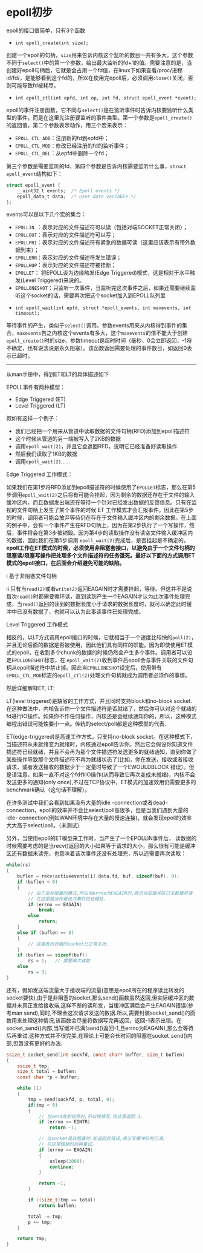 # epoll初步

epoll的接口很简单，只有3个函数

* `int epoll_create(int size);`

创建一个epoll的句柄，`size`用来告诉内核这个监听的数目一共有多大。这个参数不同于`select()`中的第一个参数，给出最大监听的fd+1的值。需要注意的是，当创建好epoll句柄后，它就是会占用一个fd值，在linux下如果查看/proc/进程id/fd/，是能够看到这个fd的，所以在使用完epoll后，必须调用`close()`关闭，否则可能导致fd被耗尽。

* `int epoll_ctl(int epfd, int op, int fd, struct epoll_event *event);`

epoll的事件注册函数，它不同与`select()`是在监听事件时告诉内核要监听什么类型的事件，而是在这里先注册要监听的事件类型。第一个参数是`epoll_create()`的返回值，第二个参数表示动作，用三个宏来表示：

- `EPOLL_CTL_ADD`：注册新的fd到epfd中；
- `EPOLL_CTL_MOD`：修改已经注册的fd的监听事件；
- `EPOLL_CTL_DEL`：从epfd中删除一个fd；

第三个参数是需要监听的fd，第四个参数是告诉内核需要监听什么事，`struct epoll_event`结构如下：
```c
struct epoll_event {
    __uint32_t events;  /* Epoll events */
    epoll_data_t data;  /* User data variable */
};
```

events可以是以下几个宏的集合：

- `EPOLLIN `：表示对应的文件描述符可以读（包括对端SOCKET正常关闭）；
- `EPOLLOUT`：表示对应的文件描述符可以写；
- `EPOLLPRI`：表示对应的文件描述符有紧急的数据可读（这里应该表示有带外数据到来）；
- `EPOLLERR`：表示对应的文件描述符发生错误；
- `EPOLLHUP`：表示对应的文件描述符被挂断；
- `EPOLLET`： 将EPOLL设为边缘触发(Edge Triggered)模式，这是相对于水平触发(Level Triggered)来说的。
- `EPOLLONESHOT`：只监听一次事件，当监听完这次事件之后，如果还需要继续监听这个socket的话，需要再次把这个socket加入到EPOLL队列里

* `int epoll_wait(int epfd, struct *epoll_events, int maxevents, int timeout);`

等待事件的产生，类似于`select()`调用。参数events用来从内核得到事件的集合，`maxevents`告之内核这个events有多大，这个`maxevents`的值不能大于创建`epoll_create()`时的size，参数timeout是超时时间（毫秒，0会立即返回，-1将不确定，也有说法说是永久阻塞）。该函数返回需要处理的事件数目，如返回0表示已超时。

---------------------
从man手册中，得到ET和LT的具体描述如下

EPOLL事件有两种模型：
* Edge Triggered (ET)
* Level Triggered (LT)

假如有这样一个例子：
- 我们已经把一个用来从管道中读取数据的文件句柄(RFD)添加到epoll描述符
- 这个时候从管道的另一端被写入了2KB的数据
- 调用`epoll_wait(2)`，并且它会返回RFD，说明它已经准备好读取操作
- 然后我们读取了1KB的数据
- 调用`epoll_wait(2)`......

Edge Triggered 工作模式：

如果我们在第1步将RFD添加到epoll描述符的时候使用了`EPOLLET`标志，那么在第5步调用`epoll_wait(2)`之后将有可能会挂起，因为剩余的数据还存在于文件的输入缓冲区内，而且数据发出端还在等待一个针对已经发出数据的反馈信息。只有在监视的文件句柄上发生了某个事件的时候 ET 工作模式才会汇报事件。因此在第5步的时候，调用者可能会放弃等待仍在存在于文件输入缓冲区内的剩余数据。在上面的例子中，会有一个事件产生在RFD句柄上，因为在第2步执行了一个写操作，然后，事件将会在第3步被销毁。因为第4步的读取操作没有读空文件输入缓冲区内的数据，因此我们在第5步调用 `epoll_wait(2)`完成后，是否挂起是不确定的。 **epoll工作在ET模式的时候，必须使用非阻塞套接口，以避免由于一个文件句柄的阻塞读/阻塞写操作把处理多个文件描述符的任务饿死。最好以下面的方式调用ET模式的epoll接口，在后面会介绍避免可能的缺陷。**

i    基于非阻塞文件句柄

ii   只有当`read(2)`或者`write(2)`返回EAGAIN时才需要挂起，等待。但这并不是说每次`read()`时都需要循环读，直到读到产生一个EAGAIN才认为此次事件处理完成，当`read()`返回的读到的数据长度小于请求的数据长度时，就可以确定此时缓冲中已没有数据了，也就可以认为此事读事件已处理完成。

Level Triggered 工作模式

相反的，以LT方式调用epoll接口的时候，它就相当于一个速度比较快的`poll(2)`，并且无论后面的数据是否被使用，因此他们具有同样的职能。因为即使使用ET模式的epoll，在收到多个chunk的数据的时候仍然会产生多个事件。调用者可以设定`EPOLLONESHOT`标志，在 `epoll_wait(2)`收到事件后epoll会与事件关联的文件句柄从epoll描述符中禁止掉。因此当`EPOLLONESHOT`设定后，使用带有 `EPOLL_CTL_MOD`标志的`epoll_ctl(2)`处理文件句柄就成为调用者必须作的事情。

然后详细解释ET, LT:

LT(level triggered)是缺省的工作方式，并且同时支持block和no-block socket.在这种做法中，内核告诉你一个文件描述符是否就绪了，然后你可以对这个就绪的fd进行IO操作。如果你不作任何操作，内核还是会继续通知你的，所以，这种模式编程出错误可能性要小一点。传统的select/poll都是这种模型的代表．

ET(edge-triggered)是高速工作方式，只支持no-block socket。在这种模式下，当描述符从未就绪变为就绪时，内核通过epoll告诉你。然后它会假设你知道文件描述符已经就绪，并且不会再为那个文件描述符发送更多的就绪通知，直到你做了某些操作导致那个文件描述符不再为就绪状态了(比如，你在发送，接收或者接收请求，或者发送接收的数据少于一定量时导致了一个EWOULDBLOCK 错误）。但是请注意，如果一直不对这个fd作IO操作(从而导致它再次变成未就绪)，内核不会发送更多的通知(only once),不过在TCP协议中，ET模式的加速效用仍需要更多的benchmark确认（这句话不理解）。

在许多测试中我们会看到如果没有大量的idle -connection或者dead-connection，epoll的效率并不会比select/poll高很多，但是当我们遇到大量的idle- connection(例如WAN环境中存在大量的慢速连接)，就会发现epoll的效率大大高于select/poll。（未测试）

另外，当使用epoll的ET模型来工作时，当产生了一个EPOLLIN事件后，
读数据的时候需要考虑的是当recv()返回的大小如果等于请求的大小，那么很有可能是缓冲区还有数据未读完，也意味着该次事件还没有处理完，所以还需要再次读取：

```c
while(rs)
{
    buflen = recv(activeevents[i].data.fd, buf, sizeof(buf), 0);
    if (buflen < 0)
    {
        // 由于是非阻塞的模式,所以当errno为EAGAIN时,表示当前缓冲区已无数据可读
        // 在这里就当作是该次事件已处理处.
        if (errno == EAGAIN)
            break;
        else
            return;
    }
    else if (buflen == 0)
    {
        // 这里表示对端的socket已正常关闭.
    }
    if (buflen == sizeof(buf))
        rs = 1;   // 需要再次读取
    else
        rs = 0;
}
```

还有，假如发送端流量大于接收端的流量(意思是epoll所在的程序读比转发的socket要快),由于是非阻塞的socket,那么send()函数虽然返回,但实际缓冲区的数据并未真正发给接收端,这样不断的读和发，当缓冲区满后会产生EAGAIN错误(参考man send),同时,不理会这次请求发送的数据.所以,需要封装socket_send()的函数用来处理这种情况,该函数会尽量将数据写完再返回，返回-1表示出错。在socket_send()内部,当写缓冲已满(send()返回-1,且errno为EAGAIN),那么会等待后再重试.这种方式并不很完美,在理论上可能会长时间的阻塞在socket_send()内部,但暂没有更好的办法.

```c
ssize_t socket_send(int sockfd, const char* buffer, size_t buflen)
{
    ssize_t tmp;
    size_t total = buflen;
    const char *p = buffer;

    while (1)
    {
        tmp = send(sockfd, p, total, 0);
        if(tmp < 0)
        {
            // 当send收到信号时,可以继续写,但这里返回-1.
            if (errno == EINTR)
                return -1;

            // 当socket是非阻塞时,如返回此错误,表示写缓冲队列已满,
            // 在这里做延时后再重试.
            if (errno == EAGAIN)
            {
                usleep(1000);
                continue;
            }

            return -1;
        }

        if ((size_t)tmp == total)
            return buflen;

        total -= tmp;
        p += tmp;
    }

    return tmp;
}
```

